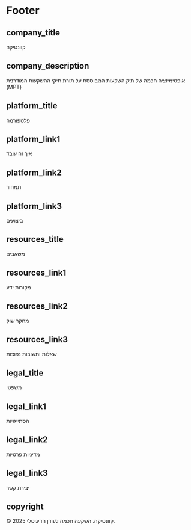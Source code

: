 # Footer

## company\_title

קוונטיקה

## company\_description

אופטימיזציה חכמה של תיק השקעות המבוססת על תורת תיקי ההשקעות המודרנית (MPT)

## platform\_title

פלטפורמה

## platform\_link1

איך זה עובד

## platform\_link2

תמחור

## platform\_link3

ביצועים

## resources\_title

משאבים

## resources\_link1

מקורות ידע

## resources\_link2

מחקר שוק

## resources\_link3

שאלות ותשובות נפוצות

## legal\_title

משפטי

## legal\_link1

הסתייגויות

## legal\_link2

מדיניות פרטיות

## legal\_link3

יצירת קשר

## copyright

© 2025 קוונטיקה. השקעה חכמה לעידן הדיגיטלי.

